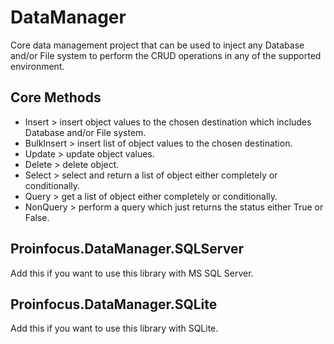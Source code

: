 # DataManager
Core data management project that can be used to inject any Database and/or File system to perform the CRUD operations in any of the supported environment.

## Core Methods
- Insert > insert object values to the chosen destination which includes Database and/or File system.
- BulkInsert > insert list of object values to the chosen destination.
- Update > update object values.
- Delete > delete object.
- Select > select and return a list of object either completely or conditionally.
- Query > get a list of object either completely or conditionally.
- NonQuery > perform a query which just returns the status either True or False.

## Proinfocus.DataManager.SQLServer
Add this if you want to use this library with MS SQL Server.

## Proinfocus.DataManager.SQLite
Add this if you want to use this library with SQLite.
